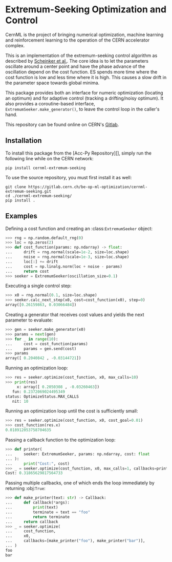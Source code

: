 # Extremum-Seeking Optimization and Control

CernML is the project of bringing numerical optimization, machine learning and
reinforcement learning to the operation of the CERN accelerator complex.

This is an implementation of the extremum-seeking control algorithm as
described by [Scheinker et al.][]. The core idea is to let the parameters
oscillate around a center point and have the phase advance of the oscillation
depend on the cost function. ES spends more time where the cost function is low
and less time where it is high. This causes a slow drift in the parameter space
towards global minima.

[Scheinker et al.]: https://doi.org/10.1002/acs.3097

This package provides both an interface for numeric optimization (locating an
optimum) and for adaptive control (tracking a drifting/noisy optimum). It also
provides a coroutine-based interface, `ExtremumSeeker.make_generator()`, to
leave the control loop in the caller's hand.

This repository can be found online on CERN's [Gitlab][].

[Gitlab]: https://gitlab.cern.ch/be-op-ml-optimization/cernml-extremum-seeking/

## Installation

To install this package from the [Acc-Py Repository][], simply run the
following line while on the CERN network:

```shell
pip install cernml-extremum-seeking
```

To use the source repository, you must first install it as well:

```shell
git clone https://gitlab.cern.ch/be-op-ml-optimization/cernml-extremum-seeking.git
cd ./cernml-extremum-seeking/
pip install .
```

## Examples

Defining a cost function and creating an :class:`ExtremumSeeker` object:

```python
>>> rng = np.random.default_rng(0)
>>> loc = np.zeros(2)
>>> def cost_function(params: np.ndarray) -> float:
...     drift = rng.normal(scale=1e-2, size=loc.shape)
...     noise = rng.normal(scale=1e-3, size=loc.shape)
...     loc[:] += drift
...     cost = np.linalg.norm(loc + noise - params)
...     return cost
>>> seeker = ExtremumSeeker(oscillation_size=0.1)
```

Executing a single control step:

```python
>>> x0 = rng.normal(0.1, size=loc.shape)
>>> seeker.calc_next_step(x0, cost=cost_function(x0), step=0)
array([0.26159863, 0.03066484])
```

Creating a generator that receives cost values and yields the next
parameter to evaluate:

```python
>>> gen = seeker.make_generator(x0)
>>> params = next(gen)
>>> for _ in range(10):
...     cost = cost_function(params)
...     params = gen.send(cost)
>>> params
array([ 0.2040842 , -0.03144721])
```

Running an optimization loop:

```python
>>> res = seeker.optimize(cost_function, x0, max_calls=10)
>>> print(res)
     x: array([ 0.2050308 , -0.03260463])
   fun: 0.2372069024495349
status: OptimizeStatus.MAX_CALLS
   nit: 10
```


Running an optimization loop until the cost is sufficiently small:

```python
>>> res = seeker.optimize(cost_function, x0, cost_goal=0.01)
>>> cost_function(res.x)
0.018912053758704635
```

Passing a callback function to the optimization loop:

```python
>>> def printer(
...     seeker: ExtremumSeeker, params: np.ndarray, cost: float
... ):
...     print("Cost:", cost)
>>> _ = seeker.optimize(cost_function, x0, max_calls=1, callbacks=printer)
Cost: 0.31865629817564733
```

Passing multiple callbacks, one of which ends the loop immediately by
returning :obj:`True`:

```python
>>> def make_printer(text: str) -> Callback:
...     def callback(*args):
...         print(text)
...         terminate = text == "foo"
...         return terminate
...     return callback
>>> _ = seeker.optimize(
...     cost_function,
...     x0,
...     callbacks=[make_printer("foo"), make_printer("bar")],
... )
foo
bar
```
